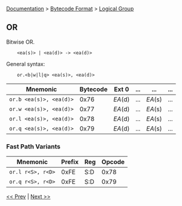 [Documentation](../../README.md) > [Bytecode Format](../README.md) > [Logical Group](../InstructionsLogical.md)

## OR

Bitwise OR.

        <ea(s)> | <ea(d)> -> <ea(d)>

General syntax:

        or.<b|w|l|q> <ea(s)>, <ea(d)>

| Mnemonic | Bytecode | Ext 0 | ... | ... | ... |
| - | - | - | - | - | - |
| `or.b <ea(s)>, <ea(d)>` | 0x76 | *EA*(d) | ... | *EA*(s) | ... |
| `or.w <ea(s)>, <ea(d)>` | 0x77 | *EA*(d) | ... | *EA*(s) | ... |
| `or.l <ea(s)>, <ea(d)>` | 0x78 | *EA*(d) | ... | *EA*(s) | ... |
| `or.q <ea(s)>, <ea(d)>` | 0x79 | *EA*(d) | ... | *EA*(s) | ... |

### Fast Path Variants

| Mnemonic | Prefix | Reg | Opcode |
| - | - | - | - |
| `or.l r<S>, r<D>` | 0xFE | S:D | 0x78 |
| `or.q r<S>, r<D>` | 0xFE | S:D | 0x79 |

[<< Prev](./l_01.md) | [Next >>](./l_03.md)
